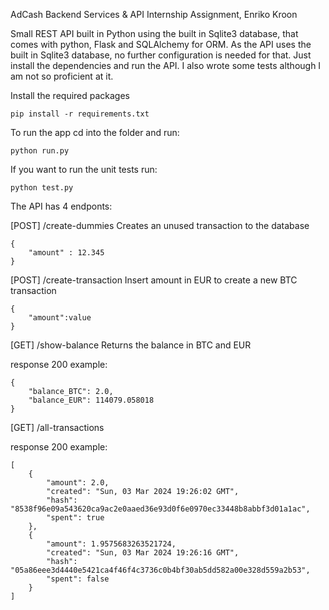 AdCash Backend Services & API Internship Assignment, Enriko Kroon

Small REST API built in Python using the built in Sqlite3 database, that comes with python, Flask
and SQLAlchemy for ORM. As the API uses the built in Sqlite3 database, no further configuration is
needed for that. Just install the dependencies and run the API. I also wrote some tests although 
I am not so proficient at it.

Install the required packages

```
pip install -r requirements.txt
```


To run the app cd into the folder and run:

```
python run.py
```


If you want to run the unit tests run:

```
python test.py
```


The API has 4 endponts:

[POST] /create-dummies
Creates an unused transaction to the database
```
{
    "amount" : 12.345
}
```

[POST] /create-transaction
Insert amount in EUR to create a new BTC transaction
```
{
    "amount":value
}
```
[GET] /show-balance
Returns the balance in BTC and EUR

response 200 example:
```
{
	"balance_BTC": 2.0,
	"balance_EUR": 114079.058018
}
```

[GET] /all-transactions

response 200 example:
```
[
	{
		"amount": 2.0,
		"created": "Sun, 03 Mar 2024 19:26:02 GMT",
		"hash": "8538f96e09a543620ca9ac2e0aaed36e93d0f6e0970ec33448b8abbf3d01a1ac",
		"spent": true
	},
	{
		"amount": 1.9575683263521724,
		"created": "Sun, 03 Mar 2024 19:26:16 GMT",
		"hash": "05a86eee3d4440e5421ca4f46f4c3736c0b4bf30ab5dd582a00e328d559a2b53",
		"spent": false
	}
]
```
